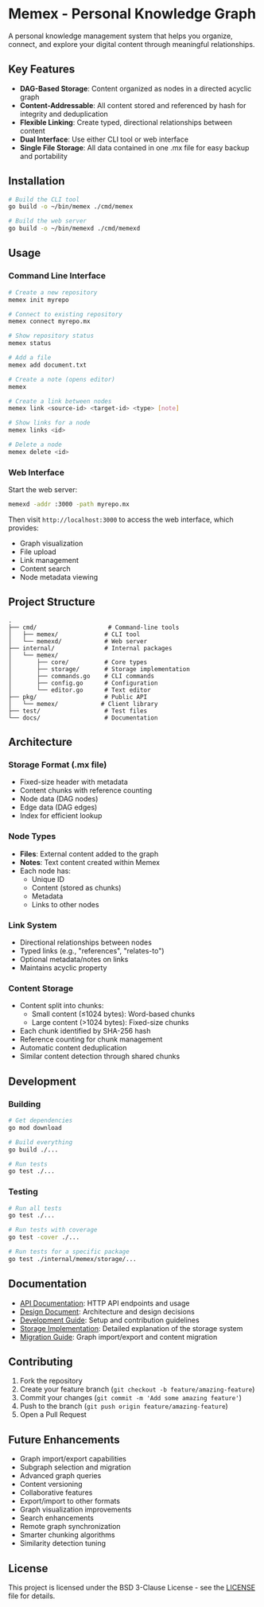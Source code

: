 # Memex - Personal Knowledge Graph

A personal knowledge management system that helps you organize, connect, and explore your digital content through meaningful relationships.

## Key Features

- **DAG-Based Storage**: Content organized as nodes in a directed acyclic graph
- **Content-Addressable**: All content stored and referenced by hash for integrity and deduplication
- **Flexible Linking**: Create typed, directional relationships between content
- **Dual Interface**: Use either CLI tool or web interface
- **Single File Storage**: All data contained in one .mx file for easy backup and portability

## Installation

```bash
# Build the CLI tool
go build -o ~/bin/memex ./cmd/memex

# Build the web server
go build -o ~/bin/memexd ./cmd/memexd
```

## Usage

### Command Line Interface

```bash
# Create a new repository
memex init myrepo

# Connect to existing repository
memex connect myrepo.mx

# Show repository status
memex status

# Add a file
memex add document.txt

# Create a note (opens editor)
memex

# Create a link between nodes
memex link <source-id> <target-id> <type> [note]

# Show links for a node
memex links <id>

# Delete a node
memex delete <id>
```

### Web Interface

Start the web server:
```bash
memexd -addr :3000 -path myrepo.mx
```

Then visit `http://localhost:3000` to access the web interface, which provides:
- Graph visualization
- File upload
- Link management
- Content search
- Node metadata viewing

## Project Structure

```
.
├── cmd/                    # Command-line tools
│   ├── memex/             # CLI tool
│   └── memexd/            # Web server
├── internal/              # Internal packages
│   └── memex/
│       ├── core/          # Core types
│       ├── storage/       # Storage implementation
│       ├── commands.go    # CLI commands
│       ├── config.go      # Configuration
│       └── editor.go      # Text editor
├── pkg/                   # Public API
│   └── memex/            # Client library
├── test/                  # Test files
└── docs/                  # Documentation
```

## Architecture

### Storage Format (.mx file)

- Fixed-size header with metadata
- Content chunks with reference counting
- Node data (DAG nodes)
- Edge data (DAG edges)
- Index for efficient lookup

### Node Types

- **Files**: External content added to the graph
- **Notes**: Text content created within Memex
- Each node has:
  - Unique ID
  - Content (stored as chunks)
  - Metadata
  - Links to other nodes

### Link System

- Directional relationships between nodes
- Typed links (e.g., "references", "relates-to")
- Optional metadata/notes on links
- Maintains acyclic property

### Content Storage

- Content split into chunks:
  - Small content (≤1024 bytes): Word-based chunks
  - Large content (>1024 bytes): Fixed-size chunks
- Each chunk identified by SHA-256 hash
- Reference counting for chunk management
- Automatic content deduplication
- Similar content detection through shared chunks

## Development

### Building

```bash
# Get dependencies
go mod download

# Build everything
go build ./...

# Run tests
go test ./...
```

### Testing

```bash
# Run all tests
go test ./...

# Run tests with coverage
go test -cover ./...

# Run tests for a specific package
go test ./internal/memex/storage/...
```

## Documentation

- [API Documentation](docs/API.md): HTTP API endpoints and usage
- [Design Document](docs/DESIGN.md): Architecture and design decisions
- [Development Guide](docs/DEVELOPMENT.md): Setup and contribution guidelines
- [Storage Implementation](docs/STORAGE.md): Detailed explanation of the storage system
- [Migration Guide](docs/MIGRATION.md): Graph import/export and content migration

## Contributing

1. Fork the repository
2. Create your feature branch (`git checkout -b feature/amazing-feature`)
3. Commit your changes (`git commit -m 'Add some amazing feature'`)
4. Push to the branch (`git push origin feature/amazing-feature`)
5. Open a Pull Request

## Future Enhancements

- Graph import/export capabilities
- Subgraph selection and migration
- Advanced graph queries
- Content versioning
- Collaborative features
- Export/import to other formats
- Graph visualization improvements
- Search enhancements
- Remote graph synchronization
- Smarter chunking algorithms
- Similarity detection tuning

## License

This project is licensed under the BSD 3-Clause License - see the [LICENSE](LICENSE) file for details.
